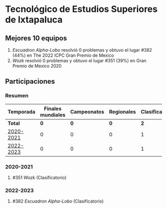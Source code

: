 # Tecnológico de Estudios Superiores de Ixtapaluca

## Mejores 10 equipos

1. _Escuadron Alpha-Lobo_ resolvió 0 problemas y obtuvo el lugar #382 (44%) en The 2022 ICPC Gran Premio de Mexico
1. _Wozk_ resolvió 0 problemas y obtuvo el lugar #351 (39%) en Gran Premio de Mexico 2020

## Participaciones

### Resumen

| Temporada | Finales mundiales | Campeonatos | Regionales | Clasificatorios | Equipos |
| --- | --- | --- | --- | --- | --- |
| **Total** | **0** | **0** | **0** | **2** | **2** |
| [2020-2021](#2020-2021) | 0 | 0 | 0 | 1 | 1 |
| [2022-2023](#2022-2023) | 0 | 0 | 0 | 1 | 1 |

### 2020-2021

1. #351 _Wozk_ (Clasificatorio)

### 2022-2023

1. #382 _Escuadron Alpha-Lobo_ (Clasificatorio)



